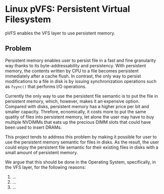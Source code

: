 # Linux pVFS: Persistent Virtual Filesystem

pVFS enables the VFS layer to use persistent memory.

## Problem

Persistent memory enables user to persist file in a fast and fine granularity
way thanks to its byte-addressability and persistency.  With persistent memory, 
the contents written by CPU to a file becomes persistent immediately after a 
cache flush.  In contrast, the only way to persist modifications to a file in
disk is by issuing synchronization operations such as `fsync()` that performs 
I/O operations.

Currently the only way to use the persistent file semantic is to put
the file in persistent memory, which, however, makes it an expensive option.
Compared with disks, persistent memory has a higher price per bit and smaller
capacity.  Threfore, ecnomically, it costs more to put the same quatity of files into persistent memory,
let alone the user may have to buy multiple NVDIMMs that eats up the precious
DIMM slots that could have been used to insert DRAMs.  

This project tends to address this problem by making it possible for user to 
use the persistent memory semantic for files in disks.  As the result, the user
could enjoy the persistent file semantic for their existing files in disks with
a small amount of persistent memory.

We argue that this should be done in the Operating System, specifically, in the
VFS layer, for the following reasons:
1. ...
2. ...
3. ...

